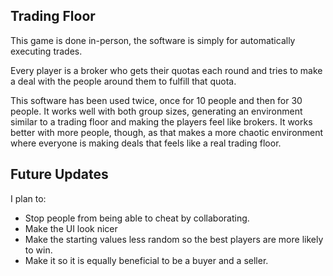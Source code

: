 ## Trading Floor

This game is done in-person, the software is simply for automatically executing trades.

Every player is a broker who gets their quotas each round and tries to make a deal with the people around them to fulfill that quota.

This software has been used twice, once for 10 people and then for 30 people. It works well with both group sizes, generating an environment similar to a trading floor and making the players feel like brokers. It works better with more people, though, as that makes a more chaotic environment where everyone is making deals that feels like a real trading floor.

## Future Updates

I plan to:
- Stop people from being able to cheat by collaborating.
- Make the UI look nicer
- Make the starting values less random so the best players are more likely to win.
- Make it so it is equally beneficial to be a buyer and a seller.
